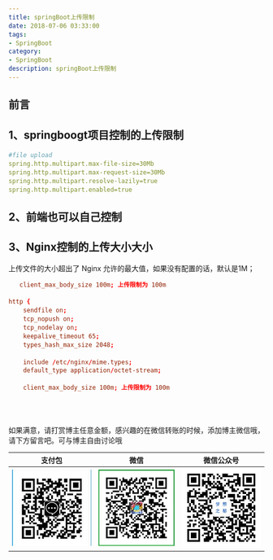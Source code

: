 ```yaml
---
title: springBoot上传限制
date: 2018-07-06 03:33:00
tags: 
- SpringBoot
category: 
- SpringBoot
description: springBoot上传限制
---
```

<!-- image url 
https://raw.githubusercontent.com/HealerJean/HealerJean.github.io/master/blogImages
　　首行缩进
<font color="red">  </font>
-->

## 前言

## 1、springboogt项目控制的上传限制

```yml
#file upload
spring.http.multipart.max-file-size=30Mb
spring.http.multipart.max-request-size=30Mb
spring.http.multipart.resolve-lazily=true
spring.http.multipart.enabled=true

```

## 2、前端也可以自己控制


## 3、Nginx控制的上传大小大小

上传文件的大小超出了 Nginx 允许的最大值，如果没有配置的话，默认是1M；


```conf
   client_max_body_size 100m; 上传限制为 100m

http {  
    sendfile on;
    tcp_nopush on;
    tcp_nodelay on;
    keepalive_timeout 65;
    types_hash_max_size 2048;

    include /etc/nginx/mime.types;
    default_type application/octet-stream;

    client_max_body_size 100m; 上传限制为 100m
```



<br/><br/><br/>
如果满意，请打赏博主任意金额，感兴趣的在微信转账的时候，添加博主微信哦， 请下方留言吧。可与博主自由讨论哦

|支付包 | 微信|微信公众号|
|:-------:|:-------:|:------:|
|![支付宝](https://raw.githubusercontent.com/HealerJean/HealerJean.github.io/master/assets/img/tctip/alpay.jpg) | ![微信](https://raw.githubusercontent.com/HealerJean/HealerJean.github.io/master/assets/img/tctip/weixin.jpg)|![微信公众号](https://raw.githubusercontent.com/HealerJean/HealerJean.github.io/master/assets/img/my/qrcode_for_gh_a23c07a2da9e_258.jpg)|




<!-- Gitalk 评论 start  -->

<link rel="stylesheet" href="https://unpkg.com/gitalk/dist/gitalk.css">
<script src="https://unpkg.com/gitalk@latest/dist/gitalk.min.js"></script> 
<div id="gitalk-container"></div>    
 <script type="text/javascript">
    var gitalk = new Gitalk({
		clientID: `1d164cd85549874d0e3a`,
		clientSecret: `527c3d223d1e6608953e835b547061037d140355`,
		repo: `HealerJean.github.io`,
		owner: 'HealerJean',
		admin: ['HealerJean'],
		id: '37aeF5HRRQ4gxehl',
    });
    gitalk.render('gitalk-container');
</script> 

<!-- Gitalk end -->


